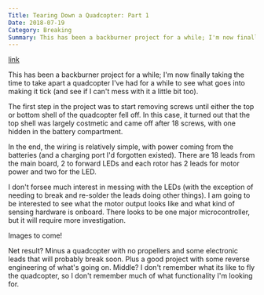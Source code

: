```yaml
---
Title: Tearing Down a Quadcopter: Part 1
Date: 2018-07-19
Category: Breaking
Summary: This has been a backburner project for a while; I'm now finally taking the time to take apart a quadcopter I've had for a while to see what goes into making it tick (and see if I can't mess with it a little bit too)
---
```


[link]({filename}/break-quad-copter.md)

This has been a backburner project for a while; I'm now finally taking the time to take apart a quadcopter I've had for a while to see what goes into making it tick (and see if I can't mess with it a little bit too).

The first step in the project was to start removing screws until either the top or bottom shell of the quadcopter fell off. In this case, it turned out that the top shell was largely costmetic and came off after 18 screws, with one hidden in the battery compartment.

In the end, the wiring is relatively simple, with power coming from the batteries (and a charging port I'd forgotten existed). There are 18 leads from the main board, 2 to forward LEDs and each rotor has 2 leads for motor power and two for the LED.

I don't forsee much interest in messing with the LEDs (with the exception of needing to break and re-solder the leads doing other things). I am going to be interested to see what the motor output looks like and what kind of sensing hardware is onboard. There looks to be one major microcontroller, but it will require more investigation.

Images to come!

Net result? Minus a quadcopter with no propellers and some electronic leads that will probably break soon. Plus a good project with some reverse engineering of what's going on. Middle? I don't remember what its like to fly the quadcopter, so I don't remember much of what functionality I'm looking for.